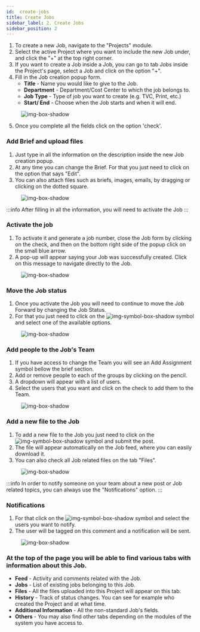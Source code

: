 ```yaml
---
id:  create-jobs
title: Create Jobs
sidebar_label: 2. Create Jobs
sidebar_position: 2
---
```


1. To create a new Job, navigate to the "Projects" module.
2. Select the active Project where you want to include the new Job under, and click the "+" at the top right corner.
3. If you want to create a Job inside a Job, you can go to tab Jobs inside the Project's page, select a Job and click on the option "+".
4. Fill in the Job creation popup form. 
   - **Title** - Name you would like to give to the Job.
   - **Department** - Department/Cost Center to which the job belongs to.
   - **Job Type** - Type of job you want to create (e.g. TVC, Print, etc.)
   - **Start/ End** - Choose when the Job starts and when it will end.

<figure>

![img-box-shadow](/img/university/project-management/project-management-lesson2-1.png)
<figcaption></figcaption>
</figure>

5. Once you complete all the fields click on the option 'check'.

### Add Brief and upload files

1. Just type in all the information on the description inside the new Job creation popup.
2. At any time you can change the Brief. For that you just need to click on the option that says "Edit".
3. You can also attach files such as briefs, images, emails, by dragging or clicking on the dotted square.

<figure>

![img-box-shadow](/img/university/project-management/project-management-lesson2-2.png)
<figcaption></figcaption>
</figure>

:::info
After filling in all the information, you will need to activate the Job
:::

### Activate the job

1. To activate it and generate a job number, close the Job form by clicking on the check, and then on the bottom right side of the popup click on the small blue arrow.
2. A pop-up will appear saying your Job was successfully created. Click on this message to navigate directly to the Job.

<figure>

![img-box-shadow](/img/university/project-management/project-management-lesson2-3.png)
<figcaption></figcaption>
</figure>


### Move the Job status

1. Once you activate the Job you will need to continue to move the Job Forward by changing the Job Status.
2. For that you just need to click on the ![img-symbol-box-shadow](/img/university/project-management/project-management-lesson2-symbol-2.png) symbol and select one of the available options.

<figure>

![img-box-shadow](/img/university/project-management/project-management-lesson2-4.png)
<figcaption></figcaption>
</figure>

### Add people to the Job's Team

1. If you have access to change the Team you will see an Add Assignment symbol bellow the brief section.
2. Add or remove people to each of the groups by clicking on the pencil.
3. A dropdown will appear with a list of users.
4. Select the users that you want and click on the check to add them to the Team.

<figure>

![img-box-shadow](/img/university/project-management/project-management-lesson2-5.png)
<figcaption></figcaption>
</figure>


### Add a new file to the Job

1. To add a new file to the Job you just need to click on the ![img-symbol-box-shadow](/img/university/project-management/project-management-lesson2-symbol-1.png) symbol and submit the post.
2. The file will appear automatically on the Job feed, where you can easily download it.
3. You can also check all Job related files on the tab "Files".

<figure>

![img-box-shadow](/img/university/project-management/project-management-lesson2-6.png)
<figcaption></figcaption>
</figure>

:::info
In order to notify someone on your team about a new post or Job related topics, you can always use the "Notifications" option.
:::

### Notifications

1. For that click on the ![img-symbol-box-shadow](/img/university/project-management/project-management-lesson2-symbol-3.png) symbol and select the users you want to notify.
2. The user will be tagged on this comment and a notification will be sent.

<figure>

![img-box-shadow](/img/university/project-management/project-management-lesson2-7.png)
<figcaption></figcaption>
</figure>

### At the top of the page you will be able to find various tabs with information about this Job.

- **Feed** - Activity and comments related with the Job.
- **Jobs** - List of existing jobs belonging to this Job.
- **Files** - All the files uploaded into this Project will appear on this tab.
- **History** - Track of status changes. You can see for example who created the Project and at what time.
- **Additional Information** - All the non-standard Job's fields.
- **Others** - You may also find other tabs depending on the modules of the system you have access to.